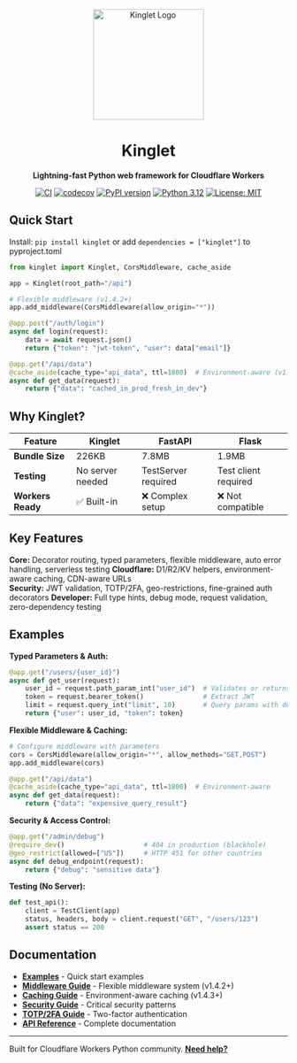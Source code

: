 <div align="center">
  <img src="logo.png" alt="Kinglet Logo" width="200" height="200">
  <h1>Kinglet</h1>
  <p><strong>Lightning-fast Python web framework for Cloudflare Workers</strong></p>
  
  [![CI](https://github.com/mitchins/Kinglet/actions/workflows/ci.yml/badge.svg)](https://github.com/mitchins/Kinglet/actions/workflows/ci.yml)
  [![codecov](https://codecov.io/github/mitchins/kinglet/graph/badge.svg?token=VSA89V2XBH)](https://codecov.io/github/mitchins/kinglet)
  [![PyPI version](https://badge.fury.io/py/kinglet.svg)](https://badge.fury.io/py/kinglet)
  [![Python 3.12](https://img.shields.io/badge/python-3.12-blue.svg)](https://www.python.org/downloads/)
  [![License: MIT](https://img.shields.io/badge/License-MIT-yellow.svg)](https://opensource.org/licenses/MIT)
</div>

## Quick Start

Install: `pip install kinglet` or add `dependencies = ["kinglet"]` to pyproject.toml

```python
from kinglet import Kinglet, CorsMiddleware, cache_aside

app = Kinglet(root_path="/api")

# Flexible middleware (v1.4.2+)
app.add_middleware(CorsMiddleware(allow_origin="*"))

@app.post("/auth/login")
async def login(request):
    data = await request.json()
    return {"token": "jwt-token", "user": data["email"]}

@app.get("/api/data")
@cache_aside(cache_type="api_data", ttl=1800)  # Environment-aware (v1.4.3+)
async def get_data(request):
    return {"data": "cached_in_prod_fresh_in_dev"}
```

## Why Kinglet?

| Feature | Kinglet | FastAPI | Flask |
|---------|---------|---------|-------|
| **Bundle Size** | 226KB | 7.8MB | 1.9MB |
| **Testing** | No server needed | TestServer required | Test client required |
| **Workers Ready** | ✅ Built-in | ❌ Complex setup | ❌ Not compatible |

## Key Features

**Core:** Decorator routing, typed parameters, flexible middleware, auto error handling, serverless testing
**Cloudflare:** D1/R2/KV helpers, environment-aware caching, CDN-aware URLs  
**Security:** JWT validation, TOTP/2FA, geo-restrictions, fine-grained auth decorators
**Developer:** Full type hints, debug mode, request validation, zero-dependency testing

## Examples

**Typed Parameters & Auth:**
```python
@app.get("/users/{user_id}")
async def get_user(request):
    user_id = request.path_param_int("user_id")  # Validates or returns 400
    token = request.bearer_token()               # Extract JWT
    limit = request.query_int("limit", 10)       # Query params with defaults
    return {"user": user_id, "token": token}
```

**Flexible Middleware & Caching:**
```python
# Configure middleware with parameters
cors = CorsMiddleware(allow_origin="*", allow_methods="GET,POST")
app.add_middleware(cors)

@app.get("/api/data")
@cache_aside(cache_type="api_data", ttl=1800)  # Environment-aware
async def get_data(request):
    return {"data": "expensive_query_result"}
```

**Security & Access Control:**
```python
@app.get("/admin/debug")
@require_dev()                    # 404 in production (blackhole)
@geo_restrict(allowed=["US"])     # HTTP 451 for other countries
async def debug_endpoint(request):
    return {"debug": "sensitive data"}
```

**Testing (No Server):**
```python
def test_api():
    client = TestClient(app)
    status, headers, body = client.request("GET", "/users/123")
    assert status == 200
```

## Documentation

- **[Examples](examples/)** - Quick start examples  
- **[Middleware Guide](docs/MIDDLEWARE.md)** - Flexible middleware system (v1.4.2+)
- **[Caching Guide](docs/CACHING.md)** - Environment-aware caching (v1.4.3+)
- **[Security Guide](docs/SECURITY_BEST_PRACTICES.md)** - Critical security patterns
- **[TOTP/2FA Guide](docs/TOTP.md)** - Two-factor authentication
- **[API Reference](docs/)** - Complete documentation

---

Built for Cloudflare Workers Python community. **[Need help?](https://github.com/mitchins/Kinglet/issues)**
